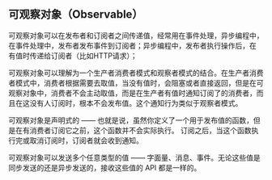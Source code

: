 ## 可观察对象（Observable）
可观察对象可以在发布者和订阅者之间传递值，经常用在事件处理，异步编程中，
在事件处理中，发布者发布事件到订阅者；异步编程中，发布者执行操作后，在
有值时传递给订阅者（比如HTTP请求）；  

可观察对象可以理解为一个生产者消费者模式和观察者模式的结合。在生产者消费
者模式中，消费者根据需要去取值，当没有值时，会阻塞或者直接返回，但是在可
观察对象中，消费者不会主动取值，而是在生产者有值时通知订阅了的消费者，而
且在这没有人订阅时，根本不会发布值。这个通知行为类似于观察者模式。

可观察对象是声明式的 —— 也就是说，虽然你定义了一个用于发布值的函数，但
是在有消费者订阅它之前，这个函数并不会实际执行。 订阅之后，当这个函数执
行完或取消订阅时，订阅者就会收到通知。  

可观察对象可以发送多个任意类型的值 —— 字面量、消息、事件。无论这些值是
同步发送的还是异步发送的，接收这些值的 API 都是一样的。